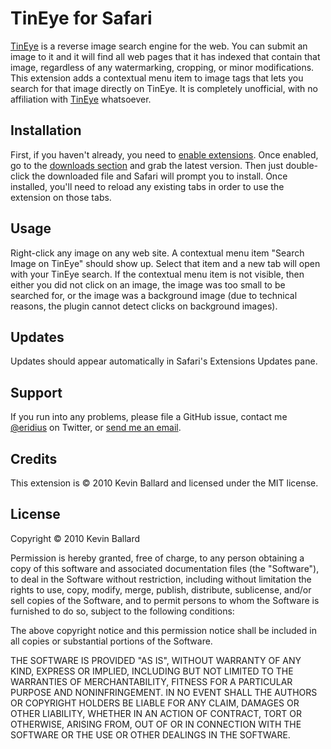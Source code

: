 TinEye for Safari
=================

[TinEye][tineye] is a reverse image search engine for the web. You can submit an image to it and it will find all web pages that it has indexed that contain that image, regardless of any watermarking, cropping, or minor modifications. This extension adds a contextual menu item to image tags that lets you search for that image directly on TinEye. It is completely unofficial, with no affiliation with [TinEye][tineye] whatsoever.

Installation
------------
First, if you haven't already, you need to [enable extensions][enable]. Once enabled, go to the [downloads section][downloads] and grab the latest version. Then just double-click the downloaded file and Safari will prompt you to install. Once installed, you'll need to reload any existing tabs in order to use the extension on those tabs.

Usage
-----
Right-click any image on any web site. A contextual menu item "Search Image on TinEye" should show up. Select that item and a new tab will open with your TinEye search. If the contextual menu item is not visible, then either you did not click on an image, the image was too small to be searched for, or the image was a background image (due to technical reasons, the plugin cannot detect clicks on background images).

Updates
-------
Updates should appear automatically in Safari's Extensions Updates pane.

Support
-------
If you run into any problems, please file a GitHub issue, contact me [@eridius][twitter] on Twitter, or [send me an email][email].

Credits
-------
This extension is © 2010 Kevin Ballard and licensed under the MIT license.

License
-------
Copyright © 2010 Kevin Ballard

Permission is hereby granted, free of charge, to any person
obtaining a copy of this software and associated documentation
files (the "Software"), to deal in the Software without
restriction, including without limitation the rights to use,
copy, modify, merge, publish, distribute, sublicense, and/or sell
copies of the Software, and to permit persons to whom the
Software is furnished to do so, subject to the following
conditions:

The above copyright notice and this permission notice shall be
included in all copies or substantial portions of the Software.

THE SOFTWARE IS PROVIDED "AS IS", WITHOUT WARRANTY OF ANY KIND,
EXPRESS OR IMPLIED, INCLUDING BUT NOT LIMITED TO THE WARRANTIES
OF MERCHANTABILITY, FITNESS FOR A PARTICULAR PURPOSE AND
NONINFRINGEMENT. IN NO EVENT SHALL THE AUTHORS OR COPYRIGHT
HOLDERS BE LIABLE FOR ANY CLAIM, DAMAGES OR OTHER LIABILITY,
WHETHER IN AN ACTION OF CONTRACT, TORT OR OTHERWISE, ARISING
FROM, OUT OF OR IN CONNECTION WITH THE SOFTWARE OR THE USE OR
OTHER DEALINGS IN THE SOFTWARE.

[tineye]: http://www.tineye.com
[enable]: http://safariextensions.tumblr.com/post/680219521/post-how-to-enable-extensions-06-09-10
[twitter]: http://www.twitter.com/eridius
[email]: mailto:kevin@sb.org
[downloads]: http://github.com/kballard/TinEye-for-Safari/downloads
